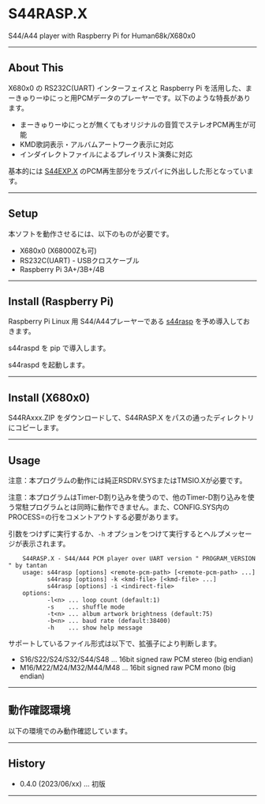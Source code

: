 # S44RASP.X

S44/A44 player with Raspberry Pi for Human68k/X680x0

---

## About This

X680x0 の RS232C(UART) インターフェイスと Raspberry Pi を活用した、まーきゅりーゆにっと用PCMデータのプレーヤーです。以下のような特長があります。

- まーきゅりーゆにっとが無くてもオリジナルの音質でステレオPCM再生が可能
- KMD歌詞表示・アルバムアートワーク表示に対応
- インダイレクトファイルによるプレイリスト演奏に対応

基本的には [S44EXP.X](https://github.com/tantanGH/s44exp) のPCM再生部分をラズパイに外出しした形となっています。

---

## Setup

本ソフトを動作させるには、以下のものが必要です。

* X680x0 (X68000Zも可)
* RS232C(UART) - USBクロスケーブル
* Raspberry Pi 3A+/3B+/4B

---

## Install (Raspberry Pi)

Raspberry Pi Linux 用 S44/A44プレーヤーである [s44rasp](https://github.com/tantanGH/s44rasp) を予め導入しておきます。

s44raspd を pip で導入します。

s44raspd を起動します。

---

## Install (X680x0)

S44RAxxx.ZIP をダウンロードして、S44RASP.X をパスの通ったディレクトリにコピーします。


---

## Usage

注意：本プログラムの動作には純正RSDRV.SYSまたはTMSIO.Xが必要です。

注意：本プログラムはTimer-D割り込みを使うので、他のTimer-D割り込みを使う常駐プログラムとは同時に動作できません。また、CONFIG.SYS内のPROCESS=の行をコメントアウトする必要があります。

引数をつけずに実行するか、`-h` オプションをつけて実行するとヘルプメッセージが表示されます。

        S44RASP.X - S44/A44 PCM player over UART version " PROGRAM_VERSION " by tantan
        usage: s44rasp [options] <remote-pcm-path> [<remote-pcm-path> ...]
               s44rasp [options] -k <kmd-file> [<kmd-file> ...]
               s44rasp [options] -i <indirect-file>
        options:
               -l<n> ... loop count (default:1)
               -s    ... shuffle mode
               -t<n> ... album artwork brightness (default:75)
               -b<n> ... baud rate (default:38400)
               -h    ... show help message

サポートしているファイル形式は以下で、拡張子により判断します。

- S16/S22/S24/S32/S44/S48 ... 16bit signed raw PCM stereo (big endian)
- M16/M22/M24/M32/M44/M48 ... 16bit signed raw PCM mono (big endian)


---

## 動作確認環境

以下の環境でのみ動作確認しています。


---

## History

* 0.4.0 (2023/06/xx) ... 初版

---
